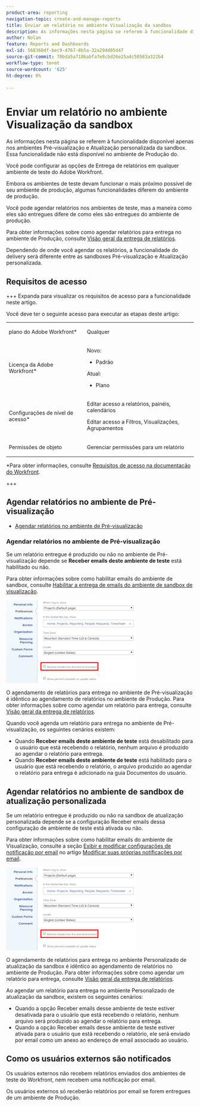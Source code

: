 ```yaml
---
product-area: reporting
navigation-topic: create-and-manage-reports
title: Enviar um relatório no ambiente Visualização da sandbox
description: As informações nesta página se referem à funcionalidade disponível apenas nos ambientes Pré-visualização e Atualização personalizada da sandbox. Essa funcionalidade não está disponível no ambiente de Produção do.
author: Nolan
feature: Reports and Dashboards
exl-id: 568360df-bec9-4767-8b5a-32a294d05d47
source-git-commit: 70bda5a7186abfa7e8cbd26e25a4c58583a322b4
workflow-type: tm+mt
source-wordcount: '625'
ht-degree: 0%

---
```


# Enviar um relatório no ambiente Visualização da sandbox

<!-- Audited: 11/2024 -->

As informações nesta página se referem à funcionalidade disponível apenas nos ambientes Pré-visualização e Atualização personalizada da sandbox. Essa funcionalidade não está disponível no ambiente de Produção do.

Você pode configurar as opções de Entrega de relatórios em qualquer ambiente de teste do Adobe Workfront.

<!--
<p data-mc-conditions="QuicksilverOrClassic.Draft mode">For information about the Workfront test environments, see the "Workfront Testing Environments" section. (NOTE:&nbsp;drafted - link this section)</p>
-->

Embora os ambientes de teste devam funcionar o mais próximo possível de seu ambiente de produção, algumas funcionalidades diferem do ambiente de produção.

Você pode agendar relatórios nos ambientes de teste, mas a maneira como eles são entregues difere de como eles são entregues do ambiente de produção.

Para obter informações sobre como agendar relatórios para entrega no ambiente de Produção, consulte [Visão geral da entrega de relatórios](../../../reports-and-dashboards/reports/creating-and-managing-reports/set-up-report-deliveries.md).

Dependendo de onde você agendar os relatórios, a funcionalidade do delivery será diferente entre as sandboxes Pré-visualização e Atualização personalizada.

## Requisitos de acesso

+++ Expanda para visualizar os requisitos de acesso para a funcionalidade neste artigo.

Você deve ter o seguinte acesso para executar as etapas deste artigo:

<table style="table-layout:auto"> 
 <col> 
 <col> 
 <tbody> 
  <tr> 
   <td role="rowheader">plano do Adobe Workfront*</td> 
   <td> <p>Qualquer</p> </td> 
  </tr> 
  <tr> 
   <td role="rowheader">Licença da Adobe Workfront*</td> 
      <td> 
      <p>Novo:</p>
         <ul>
         <li><p>Padrão</p></li>
         </ul>
      <p>Atual:</p>
         <ul>
         <li><p>Plano</p></li>
         </ul>
   </td>
  </tr> 
  <tr> 
   <td role="rowheader">Configurações de nível de acesso*</td> 
   <td> <p>Editar acesso a relatórios, painéis, calendários</p> <p>Editar acesso a Filtros, Visualizações, Agrupamentos</p></td> 
  </tr> 
  <tr> 
   <td role="rowheader">Permissões de objeto</td> 
   <td> <p>Gerenciar permissões para um relatório</p></td> 
  </tr> 
 </tbody> 
</table>

*Para obter informações, consulte [Requisitos de acesso na documentação do Workfront](/help/quicksilver/administration-and-setup/add-users/access-levels-and-object-permissions/access-level-requirements-in-documentation.md).

+++

## Agendar relatórios no ambiente de Pré-visualização

* [Agendar relatórios no ambiente de Pré-visualização](#schedule-reports-in-the-preview-environment)

### Agendar relatórios no ambiente de Pré-visualização

Se um relatório entregue é produzido ou não no ambiente de Pré-visualização depende se **Receber emails deste ambiente de teste** está habilitado ou não.

Para obter informações sobre como habilitar emails do ambiente de sandbox, consulte [Habilitar a entrega de emails do ambiente de sandbox de visualização](../../../workfront-basics/using-notifications/enable-delivery-emails-from-preview-sandbox-environment.md).

![Receber emails da opção de sandbox](assets/receive-emails-from-sandbox-setting-edit-350x223.png)

O agendamento de relatórios para entrega no ambiente de Pré-visualização é idêntico ao agendamento de relatórios no ambiente de Produção. Para obter informações sobre como agendar um relatório para entrega, consulte [Visão geral da entrega de relatórios](../../../reports-and-dashboards/reports/creating-and-managing-reports/set-up-report-deliveries.md).

Quando você agenda um relatório para entrega no ambiente de Pré-visualização, os seguintes cenários existem:

* Quando **Receber emails deste ambiente de teste** está desabilitado para o usuário que está recebendo o relatório, nenhum arquivo é produzido ao agendar o relatório para entrega.
* Quando **Receber emails deste ambiente de teste** está habilitado para o usuário que está recebendo o relatório, o arquivo produzido ao agendar o relatório para entrega é adicionado na guia Documentos do usuário.

## Agendar relatórios no ambiente de sandbox de atualização personalizada

Se um relatório entregue é produzido ou não na sandbox de atualização personalizada depende se a configuração Receber emails dessa configuração de ambiente de teste está ativada ou não.

Para obter informações sobre como habilitar emails do ambiente de Visualização, consulte a seção [Exibir e modificar configurações de notificação por email](../../../workfront-basics/using-notifications/activate-or-deactivate-your-own-event-notifications.md#view) no artigo [Modificar suas próprias notificações por email](../../../workfront-basics/using-notifications/activate-or-deactivate-your-own-event-notifications.md).

![Receber emails da opção de sandbox](assets/receive-emails-from-sandbox-setting-edit-350x223.png)

O agendamento de relatórios para entrega no ambiente Personalizado de atualização da sandbox é idêntico ao agendamento de relatórios no ambiente de Produção. Para obter informações sobre como agendar um relatório para entrega, consulte [Visão geral da entrega de relatórios](../../../reports-and-dashboards/reports/creating-and-managing-reports/set-up-report-deliveries.md).

Ao agendar um relatório para entrega no ambiente Personalizado de atualização da sandbox, existem os seguintes cenários:

* Quando a opção Receber emails desse ambiente de teste estiver desativada para o usuário que está recebendo o relatório, nenhum arquivo será produzido ao agendar o relatório para entrega.
* Quando a opção Receber emails desse ambiente de teste estiver ativada para o usuário que está recebendo o relatório, ele será enviado por email como um anexo ao endereço de email associado ao usuário.

## Como os usuários externos são notificados

Os usuários externos não recebem relatórios enviados dos ambientes de teste do Workfront, nem recebem uma notificação por email.

Os usuários externos só receberão relatórios por email se forem entregues de um ambiente de Produção.

